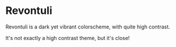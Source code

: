 # Revontuli

Revontuli is a dark yet vibrant colorscheme, with quite high contrast. 

It's not exactly a high contrast theme, but it's close!